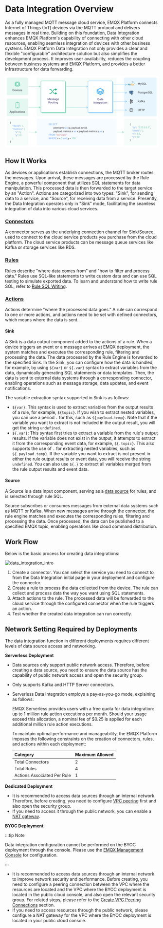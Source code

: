 # Data Integration Overview


As a fully managed MQTT message cloud service, EMQX Platform connects Internet of Things (IoT) devices via the MQTT protocol and delivers messages in real time. Building on this foundation, Data Integration enhances EMQX Platform's capability of connecting with other cloud resources, enabling seamless integration of devices with other business systems. EMQX Platform Data Integration not only provides a clear and flexible "configurable" architecture solution but also simplifies the development process. It improves user availability, reduces the coupling between business systems and EMQX Platform, and provides a better infrastructure for data forwarding.


![data_integration_intro](./_assets/integration_intro_01.png)

## How It Works

As devices or applications establish connections, the MQTT broker routes the messages. Upon arrival, these messages are processed by the Rule Engine, a powerful component that utilizes SQL statements for data manipulation. This processed data is then forwarded to the target service by an "Action". Actions are categorized into two types: "Sink", for sending data to a service, and "Source", for receiving data from a service. Presently, the Data Integration operates only in "Sink" mode, facilitating the seamless integration of data into various cloud services.

### [Connectors](./connectors.md)

A connector serves as the underlying connection channel for Sink/Source, used to connect to the cloud service products you purchase from the cloud platform. The cloud service products can be message queue services like Kafka or storage services like RDS. 

### [Rules](./rules.md)

Rules describe "where data comes from" and "how to filter and process data." Rules use SQL-like statements to write custom data and can use SQL testing to simulate exported data. To learn and understand how to write rule SQL, refer to [Rule SQL Writing](https://docs.emqx.com/en/enterprise/v4.2/rule/rule-engine.html#sql-%E8%AF%AD%E5%8F%A5).

### [Actions](./rules.md#add-actions)

Actions determine "where the processed data goes." A rule can correspond to one or more actions, and actions need to be set with defined connectors, which means where the data is sent.

#### Sink

A Sink is a data output component added to the actions of a rule. When a device triggers an event or a message arrives at EMQX deployment, the system matches and executes the corresponding rule, filtering and processing the data. The data processed by the Rule Engine is forwarded to the specified Sink. In the Sink, you can configure how the data is handled, for example, by using `${var}` or `${.var}` syntax to extract variables from the data, dynamically generating SQL statements or data templates. Then, the data is sent to external data systems through a corresponding [connector](./connectors.md), enabling operations such as message storage, data updates, and event notifications.

The variable extraction syntax supported in Sink is as follows:

- `${var}`: This syntax is used to extract variables from the output results of a rule, for example, `${topic}`. If you wish to extract nested variables, you can use a period `.` for this, such as `${payload.temp}`. Note that if the variable you want to extract is not included in the output result, you will get the string `undefined`.
- `${.var}`: This syntax first tries to extract a variable from the rule's output results. If the variable does not exist in the output, it attempts to extract it from the corresponding event data, for example, `${.topic}`. This also supports the use of `.` for extracting nested variables, such as `${.payload.temp}`. If the variable you want to extract is not present in either the rule output results or event data, you will receive the string `undefined`. You can also use `${.}` to extract all variables merged from the rule output results and event data.

#### Source

A Source is a data input component, serving as a [data source](https://docs.emqx.com/en/enterprise/latest/data-integration/rule-sql-events-and-fields.html) for rules, and is selected through rule SQL.

Source subscribes or consumes messages from external data systems such as MQTT or Kafka. When new messages arrive through the connector, the rule engine matches and executes the corresponding rules, filtering and processing the data. Once processed, the data can be published to a specified EMQX topic, enabling operations like cloud command distribution.

## Work Flow

Below is the basic process for creating data integrations:

![data_integration_intro](./_assets/integration_intro_02.png)

1. Create a connector. You can select the service you need to connect to from the Data Integration initial page in your deployment and configure the connector.
2. Create a rule to process the data collected from the device. The rule can collect and process data the way you want using SQL statements.
3. Attach actions to the rule. The processed data will be forwarded to the cloud service through the configured connector when the rule triggers an action.
4. Test whether the created data integration can run correctly.

## Network Setting Required by Deployments

The data integration function in different deployments requires different levels of data source access and networking.

**Serverless Deployment**

- Data sources only support public network access. Therefore, before creating a data source, you need to ensure the data source has the capability of public network access and open the security group.

- Only supports Kafka and HTTP Server connectors.

- Serverless Data Integration employs a pay-as-you-go mode, explaining as follows:

  EMQX Serverless provides users with a free quota for data integration: up to 1 million rule action executions per month. Should your usage exceed this allocation, a nominal fee of $0.25 is applied for each additional million rule action executions. 

  To maintain optimal performance and manageability, the EMQX Platform imposes the following constraints on the creation of connectors, rules, and actions within each deployment:

  | Category                    | Maximum Allowed |
  | --------------------------- | --------------- |
  | Total Connectors            | 2               |
  | Total Rules                 | 4               |
  | Actions Associated Per Rule | 1               |

**Dedicated Deployment**

- It is recommended to access data sources through an internal network. Therefore, before creating, you need to configure [VPC peering](../deployments/vpc_peering.md) first and also open the security group.
- If you need to access it through the public network, you can enable a [NAT gateway](../vas/nat-gateway.md).

**BYOC Deployment**

:::tip Note

Data integration configuration cannot be performed on the BYOC deployment through the console. Please use the [EMQX Management Console](../deployments/byoc_management.md) for configuration. 

:::

- It is recommended to access data sources through an internal network to improve network security and performance. Before creating, you need to configure a peering connection between the VPC where the resources are located and the VPC where the BYOC deployment is located in the public cloud console, and also open the relevant security group. For related steps, please refer to the [Create VPC Peering Connections](../deployments/byoc_vpc_peering.md) section.
- If you need to access resources through the public network, please configure a NAT gateway for the VPC where the BYOC deployment is located in your public cloud console.
